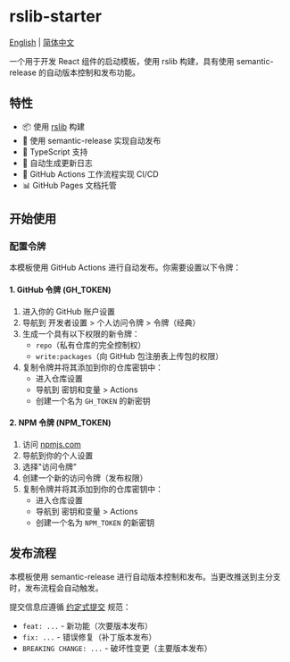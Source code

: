 # rslib-starter

[English](README.md) | [简体中文](README_ZH.md)

一个用于开发 React 组件的启动模板，使用 rslib 构建，具有使用 semantic-release 的自动版本控制和发布功能。

## 特性

- 📦 使用 [rslib](https://github.com/web-infra-dev/rslib) 构建
- 🚀 使用 semantic-release 实现自动发布
- 🎯 TypeScript 支持
- 📝 自动生成更新日志
- 🔄 GitHub Actions 工作流程实现 CI/CD
- 📊 GitHub Pages 文档托管

## 开始使用

### 配置令牌

本模板使用 GitHub Actions 进行自动发布。你需要设置以下令牌：

#### 1. GitHub 令牌 (GH_TOKEN)

1. 进入你的 GitHub 账户设置
2. 导航到 开发者设置 > 个人访问令牌 > 令牌（经典）
3. 生成一个具有以下权限的新令牌：
   - `repo`（私有仓库的完全控制权）
   - `write:packages`（向 GitHub 包注册表上传包的权限）
4. 复制令牌并将其添加到你的仓库密钥中：
   - 进入仓库设置
   - 导航到 密钥和变量 > Actions
   - 创建一个名为 `GH_TOKEN` 的新密钥

#### 2. NPM 令牌 (NPM_TOKEN)

1. 访问 [npmjs.com](https://www.npmjs.com/)
2. 导航到你的个人设置
3. 选择"访问令牌"
4. 创建一个新的访问令牌（发布权限）
5. 复制令牌并将其添加到你的仓库密钥中：
   - 进入仓库设置
   - 导航到 密钥和变量 > Actions
   - 创建一个名为 `NPM_TOKEN` 的新密钥

## 发布流程

本模板使用 semantic-release 进行自动版本控制和发布。当更改推送到主分支时，发布流程会自动触发。

提交信息应遵循 [约定式提交](https://www.conventionalcommits.org/zh-hans/) 规范：

- `feat: ...` - 新功能（次要版本发布）
- `fix: ...` - 错误修复（补丁版本发布）
- `BREAKING CHANGE: ...` - 破坏性变更（主要版本发布）